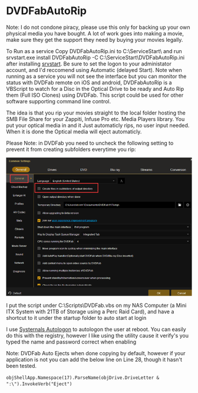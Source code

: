# DVDFabAutoRip
Note: I do not condone piracy, please use this only for backing up your own physical media you have bought. A lot of work goes into making a movie, make sure they get the support they need by buying your movies legally. 

To Run as a service Copy DVDFabAutoRip.ini to C:\ServiceStart\ and run srvstart.exe install DVDFabAutoRip -C C:\ServiceStart\DVDFabAutoRip.ini after installing [srvstart](https://github.com/rozanski/srvstart). Be sure to set the logon to your administator account, and I'd reccomend using Automatic (delayed Start). Note when running as a service you will not see the interface but you can monitor the status with DVDFab remote on iOS and android, 
DVDFabAutoRip is a VBScript to watch for a Disc in the Optical Drive to be ready and Auto Rip them (Full ISO Clones) using DVDFab. This script could be used for other software supporting command line control.


The idea is that you rip your movies straight to the local folder hosting the SMB File Share for your Zappiti, Infuse Pro etc. Media Players library. You put your optical media in and it Just automaticly rips, no user input needed. When it is done the Optical media will eject automaticly. 

Please Note: in DVDFab you need to uncheck the following setting to prevent it from creating subfolders everytime you rip:

![Subfolders](Subfolders.png)


I put the script under C:\Scripts\DVDFab.vbs on my NAS Computer (a Mini ITX System with 21TB of Storage using a Perc Raid Card), and have a shortcut to it under the startup folder to auto start at login

I use [Systernals Autologon](https://docs.microsoft.com/en-us/sysinternals/downloads/autologon) to autologon the user at reboot. You can easily do this with the registry, however I like using the utility cause it verify's you typed the name and password correct when enabling

Note: DVDFab Auto Ejects when done copying by default, however if your application is not you can add the below line on Line 28, though it hasn't been tested. 

``objShellApp.Namespace(17).ParseName(objDrive.DriveLetter & ":\").InvokeVerb("Eject")``
